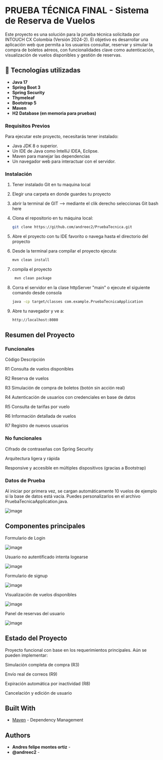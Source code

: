 # PRUEBA TÉCNICA FINAL - Sistema de Reserva de Vuelos

Este proyecto es una solución para la prueba técnica solicitada por INTOUCH CX Colombia (Versión 2024-2). El objetivo es desarrollar una aplicación web que permita a los usuarios consultar, reservar y simular la compra de boletos aéreos, con funcionalidades clave como autenticación, visualización de vuelos disponibles y gestión de reservas.

## 🚀 Tecnologías utilizadas

- **Java 17**
- **Spring Boot 3**
- **Spring Security**
- **Thymeleaf**
- **Bootstrap 5**
- **Maven**
- **H2 Database (en memoria para pruebas)**

### Requisitos Previos
Para ejecutar este proyecto, necesitarás tener instalado:

- Java JDK 8 o superior.
- Un IDE de Java como IntelliJ IDEA, Eclipse.
- Maven para manejar las dependencias 
- Un navegador web para interactuar con el servidor.

### Instalación 

1. Tener instalado Git en tu maquina local 
2. Elegir una carpeta en donde guardes tu proyecto
3. abrir la terminal de GIT --> mediante el clik derecho seleccionas Git bash here
4. Clona el repositorio en tu máquina local:
   ```bash
   git clone https://github.com/andreec2/PruebaTecnica.git
   ```
5. Abre el proyecto con tu IDE favorito o navega hasta el directorio del proyecto 
6. Desde la terminal  para compilar el proyecto ejecuta:

   ```bash
   mvn clean install
   ```
7. compila el proyecto  

   ```bash
    mvn clean package
   ```
8. Corra el servidor en la clase httpServer "main" o ejecute el siguiente comando desde consola
   
      ```bash
    java -cp target/classes com.example.PruebaTecnicaApplication
   ```

9. Abre tu navegador y ve a:
   
      ```bash
    http://localhost:8080
   ```


## Resumen del Proyecto

###  Funcionales

Código	Descripción

R1	Consulta de vuelos disponibles

R2	Reserva de vuelos

R3	Simulación de compra de boletos (botón sin acción real)

R4	Autenticación de usuarios con credenciales en base de datos

R5	Consulta de tarifas por vuelo

R6	Información detallada de vuelos

R7	Registro de nuevos usuarios

### No funcionales

Cifrado de contraseñas con Spring Security

Arquitectura ligera y rápida

Responsive y accesible en múltiples dispositivos (gracias a Bootstrap)

### Datos de Prueba

Al iniciar por primera vez, se cargan automáticamente 10 vuelos de ejemplo si la base de datos está vacía. Puedes personalizarlos en el archivo PruebaTecnicaApplication.java.

![image](https://github.com/user-attachments/assets/66b82e3f-a86b-4a3b-b5da-e9cb67179662)

## Componentes principales

Formulario de Login

![image](https://github.com/user-attachments/assets/53338a94-0467-425a-bbb7-d2987d2de73e)

Usuario no autentificado intenta logearse

![image](https://github.com/user-attachments/assets/8992b4fa-f81c-4c15-ac1f-d5ce37e7b005)

Formulario de signup

![image](https://github.com/user-attachments/assets/fa23cf25-725a-4e06-b562-12f011b7f675)

Visualización de vuelos disponibles

![image](https://github.com/user-attachments/assets/e8fdac75-2606-4304-ae31-95e9fece8be3)

Panel de reservas del usuario

![image](https://github.com/user-attachments/assets/17d4e99f-ae86-412c-8d3e-3a7ed9a7baa4)

## Estado del Proyecto

Proyecto funcional con base en los requerimientos principales. Aún se pueden implementar:

Simulación completa de compra (R3)

Envío real de correos (R9)

Expiración automática por inactividad (R8)

Cancelación y edición de usuario

## Built With
* [Maven](https://maven.apache.org/) - Dependency Management

## Authors

* **Andres felipe montes ortiz** - 
* **@andreec2** - 



